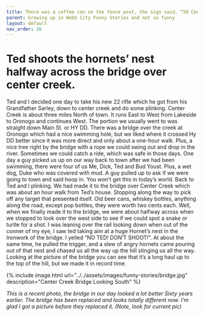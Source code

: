 ```yaml
---
title: There was a coffee can on the fence post, the sign said, “50 Cents.”
parent: Growing up in Webb City Funny Stories and not so funny
layout: default
nav_order: 26
---
```


# Ted shoots the hornets’ nest halfway across the bridge over center creek.

Ted and I decided one day to take his new 22 rifle which he got from his Grandfather Sarley, down to center creek and do some plinking.  Center Creek is about three miles North of town.  It runs East to West from Lakeside to Oronogo and continues West. The portion we usually went to was straight down Main St. or HY DD. There was a bridge over the creek at Oronogo which had a nice swimming hole, but we liked where it crossed Hy DD better since it was more direct and only about a one-hour walk. Plus, a nice tree right by the bridge with a rope we could swing out and drop in the river. Sometimes we could catch a ride, which was safe in those days. One day a guy picked us up on our way back to town after we had been swimming, there were four of us Me, Dick, Ted and Bud Youst.  Plus, a wet dog, Duke who was covered with mud. A guy pulled up to ask if we were going to town and said hoop in.   You won’t get this in today’s world. Back to Ted and I plinking. We had made it to the bridge over Center Creek which was about an hour walk from Ted’s house. Stopping along the way to pick off any target that presented itself. Old beer cans, whiskey bottles, anything along the road, except pop bottles, they were worth two cents each. Well, when we finally made it to the bridge, we were about halfway across when we stopped to look over the west side to see if we could spot a snake or turtle for a shot. I was leaning over the rail looking down when out of the conner of my eye, I saw ted taking aim at a huge Hornet’s nest in the Ironwork of the bridge.  I yelled “NO TED! DON’T SHOOT!”. At about the same time, he pulled the trigger, and a slew of angry hornets came pouring out of that nest and chased us all the way up the hill stinging us all the way. Looking at the picture of the bridge you can see that it’s a long haul up to the top of the hill, but we made it in record time.

{% include image.html url="../../assets/images/funny-stories/bridge.jpg" description="Center Creek Bridge Looking South" %}

*This is a recent photo, the bridge in our day looked a lot better Sixty years earlier. The bridge has been replaced and looks totally different now. I’m glad I got a picture before they replaced it. (Note, look for current pic)*
